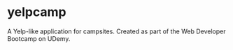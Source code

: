 # yelpcamp
A Yelp-like application for campsites. Created as part of the Web Developer Bootcamp on UDemy.
